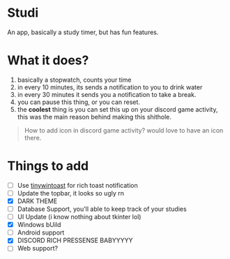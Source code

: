 # Studi
An app, basically a study timer, but has fun features.

# What it does?
1. basically a stopwatch, counts your time
2. in every 10 minutes, its sends a notification to you to drink water
3. in every 30 minutes it sends you a notification to take a break. 
4. you can pause this thing, or you can reset.
5. the **coolest** thing is you can set this up on your discord game activity, this was the main reason behind making this shithole. 
> How to add icon in discord game activity? would love to have an icon there.

# Things to add
- [ ] Use [tinywintoast](https://github.com/J-CITY/tinyWinToast) for rich toast notification
- [ ] Update the topbar, it looks so ugly rn
- [x] DARK THEME
- [ ] Database Support, you'll able to keep track of your studies
- [ ] UI Update (i know nothing about tkinter lol)
- [x] Windows bUild
- [ ] Android support
- [x] DISCORD RICH PRESSENSE BABYYYYY
- [ ] Web support?
